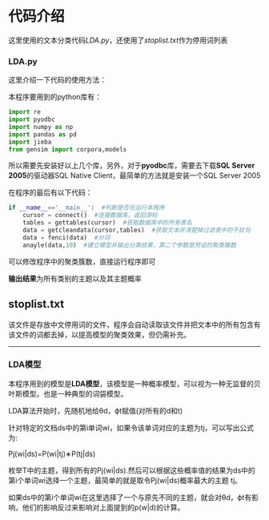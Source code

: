 # 代码介绍

这里使用的文本分类代码*LDA.py*，还使用了*stoplist.txt*作为停用词列表

### LDA.py

这里介绍一下代码的使用方法：

本程序要用到的python库有：

```python
import re
import pyodbc
import numpy as np
import pandas as pd
import jieba
from gensim import corpora,models
```

所以需要先安装好以上几个库，另外，对于**pyodbc**库，需要去下载**SQL Server 2005**的驱动器SQL Native Client，最简单的方法就是安装一个SQL Server 2005

在程序的最后有以下代码：

```python
if __name__=='__main__':  #判断是否在运行本程序
    cursor = connect()  #连接数据库，返回游标
    tables = gettables(cursor)  #获取数据库中的所有表名
    data = getcleandata(cursor,tables)  #获取文本并清楚掉过滤表中的干扰句
    data = fenci(data)  #分词
    anayle(data,10)  #建立模型并输出分类结果，第二个参数是预设的聚类簇数
```

可以修改程序中的聚类簇数，直接运行程序即可

**输出结果**为所有类别的主题以及其主题概率

## stoplist.txt

该文件是存放中文停用词的文件，程序会自动读取该文件并把文本中的所有包含有该文件的词都去掉，以提高模型的聚类效果，但仍需补充。

---

### LDA模型

本程序用到的模型是**LDA模型**，该模型是一种概率模型，可以视为一种无监督的贝叶斯模型。也是一种典型的词袋模型。

LDA算法开始时，先随机地给θd，ϕt赋值(对所有的d和t)

针对特定的文档ds中的第i单词wi，如果令该单词对应的主题为tj，可以写出公式为:

Pj(wi|ds)=P(wi|tj)∗P(tj|ds)

枚举T中的主题，得到所有的Pj(wi|ds).然后可以根据这些概率值的结果为ds中的第i个单词wi选择一个主题，最简单的就是取令Pj(wi|ds)概率最大的主题 tj。

如果ds中的第i个单词wi在这里选择了一个与原先不同的主题，就会对θd，ϕt有影响，他们的影响反过来影响对上面提到的p(w|d)的计算。
